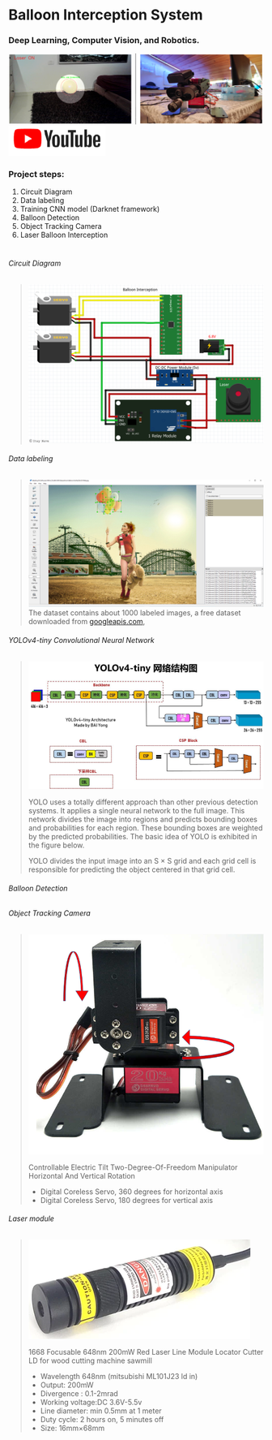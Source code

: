 # Balloon Interception System
### Deep Learning, Computer Vision, and Robotics.

![title](/github_images/Balloon_Interception.PNG)
[![title](/github_images/youtube.png "Balloon Interception - Deep Learning, Computer Vision, and Robotics")](https://www.youtube.com/watch?v=UwBT0xUOck4&ab_channel=ItayNave)

### Project steps:

1. Circuit Diagram
2. Data labeling
3. Training CNN model (Darknet framework)
4. Balloon Detection                 
5. Object Tracking Camera
6. Laser Balloon Interception

# 
###### Circuit Diagram
>  ![alt text](/github_images/Schematic.png)
>
>

###### Data labeling
> ![alt text](/github_images/Label.PNG)
> The dataset contains about 1000 labeled images, a free dataset downloaded from [googleapis.com](https://storage.googleapis.com/openimages/web/index.html),
>

###### YOLOv4-tiny Convolutional Neural Network
> ![alt text](/github_images/yolov4_architecture.PNG)
> 
> YOLO uses a totally different approach than other previous detection systems. It applies a single neural network to the full image.
> This network divides the image into regions and predicts bounding boxes and probabilities for each region.
> These bounding boxes are weighted by the predicted probabilities.
> The basic idea of YOLO is exhibited in the figure below.
> 
> YOLO divides the input image into an S × S grid and each grid cell is responsible for predicting the object centered
> in that grid cell.


###### Balloon Detection
> 
>
>

###### Object Tracking Camera
> ![alt text](/github_images/Controllable_Electric_Tilt_Two_Degree_Of_Freedom_Manipulator_Horizontal_And_Vertical_Rotation.PNG)
> 
> Controllable Electric Tilt Two-Degree-Of-Freedom Manipulator Horizontal And Vertical Rotation
> - Digital Coreless Servo, 360 degrees for horizontal axis
> - Digital Coreless Servo, 180 degrees for vertical axis

###### Laser module
> ![alt text](/github_images/laser.PNG)
> 
> 1668 Focusable 648nm 200mW Red Laser Line Module Locator Cutter LD for wood cutting machine sawmill
> 
> - Wavelength 648nm (mitsubishi ML101J23 ld in)
> - Output: 200mW
> - Divergence : 0.1-2mrad  
> - Working voltage:DC 3.6V-5.5v 
> - Line diameter: min 0.5mm at 1 meter 
> - Duty cycle: 2 hours on, 5 minutes off 
> - Size: 16mm×68mm 
 
